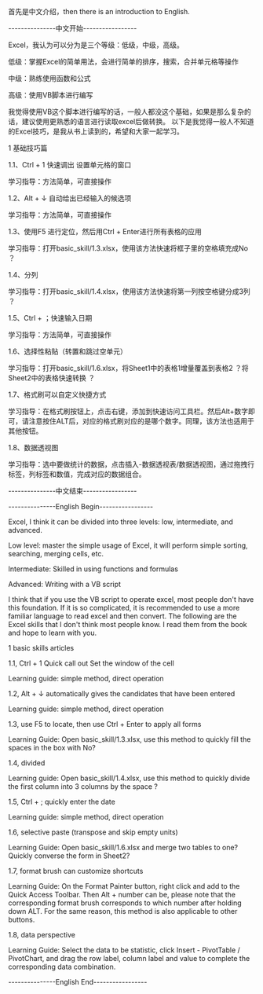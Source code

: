 首先是中文介绍，then there is an introduction to English.

---------------中文开始-----------------

Excel，我认为可以分为是三个等级：低级，中级，高级。

低级：掌握Excel的简单用法，会进行简单的排序，搜索，合并单元格等操作

中级：熟练使用函数和公式

高级：使用VB脚本进行编写

我觉得使用VB这个脚本进行编写的话，一般人都没这个基础，如果是那么复杂的话，建议使用更熟悉的语言进行读取excel后做转换。
以下是我觉得一般人不知道的Excel技巧，是我从书上读到的，希望和大家一起学习。

1 基础技巧篇

1.1、Ctrl + 1  快速调出 设置单元格的窗口

学习指导：方法简单，可直接操作

1.2、Alt + ↓   自动给出已经输入的候选项

学习指导：方法简单，可直接操作

1.3、使用F5 进行定位，然后用Ctrl + Enter进行所有表格的应用

学习指导：打开basic_skill/1.3.xlsx，使用该方法快速将框子里的空格填充成No ？

1.4、分列

学习指导：打开basic_skill/1.4.xlsx，使用该方法快速将第一列按空格键分成3列 ？

1.5、Ctrl + ；快速输入日期

学习指导：方法简单，可直接操作

1.6、选择性粘贴（转置和跳过空单元）

学习指导：打开basic_skill/1.6.xlsx，将Sheet1中的表格1增量覆盖到表格2 ？将Sheet2中的表格快速转换 ？

1.7、格式刷可以自定义快捷方式

学习指导：在格式刷按钮上，点击右键，添加到快速访问工具栏。然后Alt+数字即可，请注意按住ALT后，对应的格式刷对应的是哪个数字。同理，该方法也适用于其他按钮。

1.8、数据透视图

学习指导：选中要做统计的数据，点击插入-数据透视表/数据透视图，通过拖拽行标签，列标签和数值，完成对应的数据组合。

---------------中文结束-----------------


---------------English Begin-----------------

Excel, I think it can be divided into three levels: low, intermediate, and advanced.

Low level: master the simple usage of Excel, it will perform simple sorting, searching, merging cells, etc.

Intermediate: Skilled in using functions and formulas

Advanced: Writing with a VB script

I think that if you  use the VB script to operate excel, most people don't have this foundation. If it is so complicated, it is recommended to use a more familiar language to read excel and then convert.
The following are the Excel skills that I don't think most people know. I read them from the book and hope to learn with you.

1 basic skills articles

1.1, Ctrl + 1 Quick call out Set the window of the cell

Learning guide: simple method, direct operation

1.2, Alt + ↓ automatically gives the candidates that have been entered

Learning guide: simple method, direct operation

1.3, use F5 to locate, then use Ctrl + Enter to apply all forms

Learning Guide: Open basic_skill/1.3.xlsx, use this method to quickly fill the spaces in the box with No?

1.4, divided

Learning guide: Open basic_skill/1.4.xlsx, use this method to quickly divide the first column into 3 columns by the space ?

1.5, Ctrl + ; quickly enter the date

Learning guide: simple method, direct operation

1.6, selective paste (transpose and skip empty units)

Learning Guide: Open basic_skill/1.6.xlsx and merge two tables to one? Quickly converse the form in Sheet2?

1.7, format brush can customize shortcuts

Learning Guide: On the Format Painter button, right click and add to the Quick Access Toolbar. Then Alt + number can be, please note that the corresponding format brush corresponds to which number after holding down ALT. For the same reason, this method is also applicable to other buttons.

1.8, data perspective

Learning Guide: Select the data to be statistic, click Insert - PivotTable / PivotChart, and drag the row label, column label and value to complete the corresponding data combination.

---------------English End-----------------


